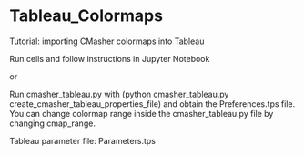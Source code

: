 # Tableau_Colormaps
Tutorial: importing CMasher colormaps into Tableau 

Run cells and follow instructions in Jupyter Notebook 

or 

Run cmasher_tableau.py with (python cmasher_tableau.py create_cmasher_tableau_properties_file) and obtain the Preferences.tps file. You can change colormap range inside the cmasher_tableau.py file by changing cmap_range. 

Tableau parameter file: Parameters.tps
